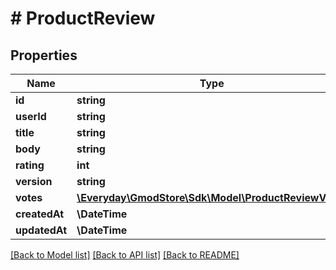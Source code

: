 # # ProductReview

## Properties

Name | Type | Description | Notes
------------ | ------------- | ------------- | -------------
**id** | **string** |  |
**userId** | **string** |  |
**title** | **string** |  |
**body** | **string** |  |
**rating** | **int** |  |
**version** | **string** |  |
**votes** | [**\Everyday\GmodStore\Sdk\Model\ProductReviewVotes**](ProductReviewVotes.md) |  |
**createdAt** | **\DateTime** |  |
**updatedAt** | **\DateTime** |  |

[[Back to Model list]](../../README.md#models) [[Back to API list]](../../README.md#endpoints) [[Back to README]](../../README.md)
